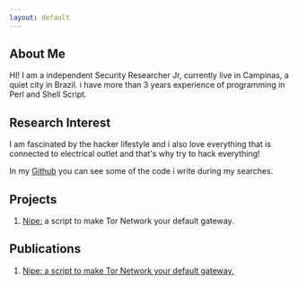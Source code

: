 ```yaml
---
layout: default
---
```


## About Me

HI! I am a independent Security Researcher Jr, currently live in Campinas,
a quiet city in Brazil. i have more than 3 years experience of programming in
Perl and Shell Script.

## Research Interest

I am fascinated by the hacker lifestyle and i also love everything that is connected to 
electrical outlet and that's why try to hack everything!

In my [Github](https://github.com/GouveaHeitor) you can see some of the code i write during my searches.

## Projects

1. [Nipe:](https://github.com/GouveaHeitor/nipe) a script to make Tor Network your default gateway.

## Publications

1. [Nipe: a script to make Tor Network your default gateway.](https://medium.com/@gouveaheitor/nipe-script-to-redirect-all-traffic-from-the-machine-to-the-tor-network-5f01a083fc80#)